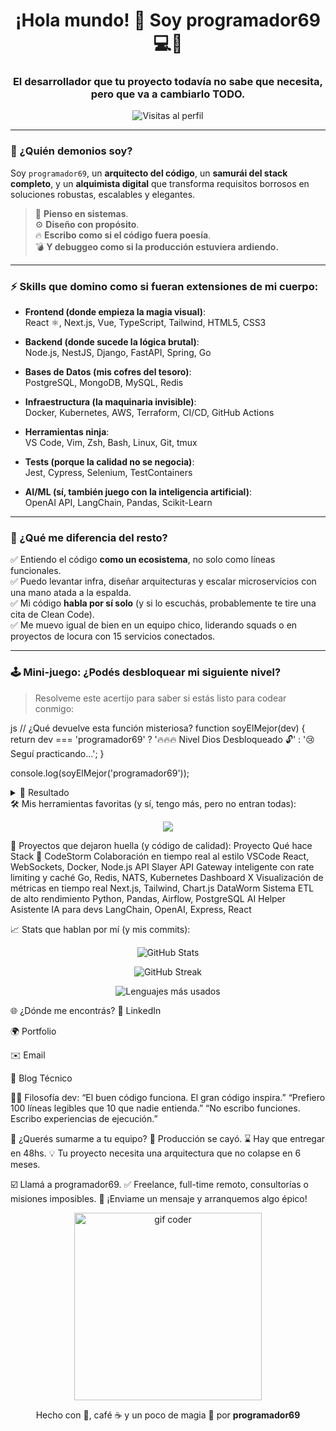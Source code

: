 <h1 align="center">¡Hola mundo! 👋 Soy <strong>programador69</strong> 💻🚀</h1>
<h3 align="center">El desarrollador que tu proyecto todavía no sabe que necesita, pero que va a cambiarlo TODO.</h3>

<p align="center">
  <img src="https://komarev.com/ghpvc/?username=programador69&label=Vistas&color=blueviolet&style=flat" alt="Visitas al perfil"/>
</p>

---

### 🤖 ¿Quién demonios soy?

Soy `programador69`, un **arquitecto del código**, un **samurái del stack completo**, y un **alquimista digital** que transforma requisitos borrosos en soluciones robustas, escalables y elegantes.

> 🧠 **Pienso en sistemas**.  
> ⚙️ **Diseño con propósito**.  
> 🔥 **Escribo como si el código fuera poesía**.  
> 💣 **Y debuggeo como si la producción estuviera ardiendo.**

---

### ⚡ Skills que domino como si fueran extensiones de mi cuerpo:

- **Frontend (donde empieza la magia visual)**:  
  React ⚛️, Next.js, Vue, TypeScript, Tailwind, HTML5, CSS3

- **Backend (donde sucede la lógica brutal)**:  
  Node.js, NestJS, Django, FastAPI, Spring, Go

- **Bases de Datos (mis cofres del tesoro)**:  
  PostgreSQL, MongoDB, MySQL, Redis

- **Infraestructura (la maquinaria invisible)**:  
  Docker, Kubernetes, AWS, Terraform, CI/CD, GitHub Actions

- **Herramientas ninja**:  
  VS Code, Vim, Zsh, Bash, Linux, Git, tmux

- **Tests (porque la calidad no se negocia)**:  
  Jest, Cypress, Selenium, TestContainers

- **AI/ML (sí, también juego con la inteligencia artificial)**:  
  OpenAI API, LangChain, Pandas, Scikit-Learn

---

### 🧬 ¿Qué me diferencia del resto?

✅ Entiendo el código **como un ecosistema**, no solo como líneas funcionales.  
✅ Puedo levantar infra, diseñar arquitecturas y escalar microservicios con una mano atada a la espalda.  
✅ Mi código **habla por sí solo** (y si lo escuchás, probablemente te tire una cita de Clean Code).  
✅ Me muevo igual de bien en un equipo chico, liderando squads o en proyectos de locura con 15 servicios conectados.

---

### 🕹️ Mini-juego: ¿Podés desbloquear mi siguiente nivel?

> Resolveme este acertijo para saber si estás listo para codear conmigo:

js
// ¿Qué devuelve esta función misteriosa?
function soyElMejor(dev) {
  return dev === 'programador69' ? '🔥🔥🔥 Nivel Dios Desbloqueado 🔓' : '😢 Seguí practicando...';
}

console.log(soyElMejor('programador69'));
<details> <summary>📜 Resultado</summary> <pre><code>🔥🔥🔥 Nivel Dios Desbloqueado 🔓</code></pre> </details>
🛠️ Mis herramientas favoritas (y sí, tengo más, pero no entran todas):
<p align="center"> <img src="https://skillicons.dev/icons?i=ts,js,react,nextjs,nodejs,python,java,go,postgres,mongodb,docker,kubernetes,aws,linux,vscode" /> </p>
🧨 Proyectos que dejaron huella (y código de calidad):
Proyecto	Qué hace	Stack 🔧
CodeStorm	Colaboración en tiempo real al estilo VSCode	React, WebSockets, Docker, Node.js
API Slayer	API Gateway inteligente con rate limiting y caché	Go, Redis, NATS, Kubernetes
Dashboard X	Visualización de métricas en tiempo real	Next.js, Tailwind, Chart.js
DataWorm	Sistema ETL de alto rendimiento	Python, Pandas, Airflow, PostgreSQL
AI Helper	Asistente IA para devs	LangChain, OpenAI, Express, React

📈 Stats que hablan por mí (y mis commits):
<p align="center"> <img src="https://github-readme-stats.vercel.app/api?username=programador69&show_icons=true&theme=tokyonight&count_private=true" alt="GitHub Stats" /> </p> <p align="center"> <img src="https://github-readme-streak-stats.herokuapp.com/?user=programador69&theme=tokyonight" alt="GitHub Streak" /> </p> <p align="center"> <img src="https://github-readme-stats.vercel.app/api/top-langs/?username=programador69&layout=compact&theme=tokyonight" alt="Lenguajes más usados" /> </p>
🌐 ¿Dónde me encontrás?
🔗 LinkedIn

🌍 Portfolio

✉️ Email

📖 Blog Técnico

🧙‍♂️ Filosofía dev:
“El buen código funciona. El gran código inspira.”
“Prefiero 100 líneas legibles que 10 que nadie entienda.”
“No escribo funciones. Escribo experiencias de ejecución.”

🎯 ¿Querés sumarme a tu equipo?
🚨 Producción se cayó.
⌛ Hay que entregar en 48hs.
💡 Tu proyecto necesita una arquitectura que no colapse en 6 meses.

☑️ Llamá a programador69.
✅ Freelance, full-time remoto, consultorías o misiones imposibles.
💬 ¡Enviame un mensaje y arranquemos algo épico!

<p align="center"> <img src="https://media.giphy.com/media/3o7TKU8RvQuomFfUUU/giphy.gif" width="300px" alt="gif coder" /> </p> <p align="center"> Hecho con 💖, café ☕ y un poco de magia 🧙 por <strong>programador69</strong> </p>

